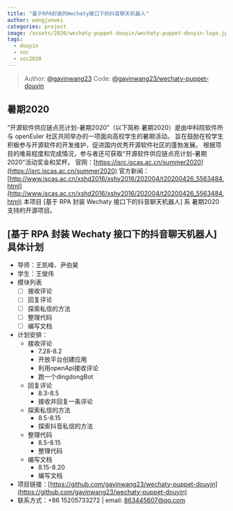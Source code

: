 ```yaml
---
title: "基于RPA封装的Wechaty接口下的抖音聊天机器人"
author: wangjunwei
categories: project
image: /assets/2020/wechaty-puppet-douyin/wechaty-puppet-douyin-logo.jpg
tags:
  - douyin
  - soc
  - soc2020
---
```


> Author: [@gavinwang23](https://github.com/gavinwang23)
> Code: [@gavinwang23/wechaty-puppet-douyin](https://github.com/gavinwang23/wechaty-puppet-douyin)

## 暑期2020

“开源软件供应链点亮计划-暑期2020”（以下简称 暑期2020）是由中科院软件所与 openEuler 社区共同举办的一项面向高校学生的暑期活动。
旨在鼓励在校学生积极参与开源软件的开发维护，促进国内优秀开源软件社区的蓬勃发展。
根据项目的难易程度和完成情况，参与者还可获取“开源软件供应链点亮计划-暑期2020”活动奖金和奖杯。
官网：[https://isrc.iscas.ac.cn/summer2020](https://isrc.iscas.ac.cn/summer2020) 官方新闻：[http://www.iscas.ac.cn/xshd2016/xshy2016/202004/t20200426_5563484.html](http://www.iscas.ac.cn/xshd2016/xshy2016/202004/t20200426_5563484.html)
本项目 [基于 RPA 封装 Wechaty 接口下的抖音聊天机器人] 系 暑期2020 支持的开源项目。

<!--more-->

## [基于 RPA 封装 Wechaty 接口下的抖音聊天机器人]具体计划

- 导师：王凯峰、尹伯昊
- 学生：王俊伟
- 模块列表
  - [ ] 接收评论
  - [ ] 回复评论
  - [ ] 探索私信的方法
  - [ ] 整理代码
  - [ ] 编写文档
- 计划安排：
  - 接收评论
    - 7.28-8.2
    - 开放平台创建应用
    - 利用openApi接收评论
    - 跑一个dingdongBot
  - 回复评论
    - 8.3-8.5
    - 接收并回复一条评论
  - 探索私信的方法
    - 8.5-8.15
    - 探索抖音私信的方法
  - 整理代码
    - 8.5-8.15
    - 整理代码
  - 编写文档
    - 8.15-8.20
    - 编写文档
- 项目链接：[https://github.com/gavinwang23/wechaty-puppet-douyin](https://github.com/gavinwang23/wechaty-puppet-douyin)
- 联系方式：+86 15205733272 | email: 863445607@qq.com
